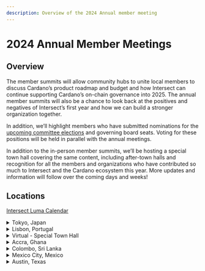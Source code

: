 ```yaml
---
description: Overview of the 2024 Annual member meeting
---
```


# 2024 Annual Member Meetings

## Overview

The member summits will allow community hubs to unite local members to discuss Cardano’s product roadmap and budget and how Intersect can continue supporting Cardano’s on-chain governance into 2025. The annual member summits will also be a chance to look back at the positives and negatives of Intersect’s first year and how we can build a stronger organization together.

In addition, we’ll highlight members who have submitted nominations for the [upcoming committee elections](https://intersect.gitbook.io/committee-elections-2024/) and governing board seats. Voting for these positions will be held in parallel with the annual meetings.

In addition to the in-person member summits, we’ll be hosting a special town hall covering the same content, including after-town halls and recognition for all the members and organizations who have contributed so much to Intersect and the Cardano ecosystem this year. More updates and information will follow over the coming days and weeks!

## Locations

[Intersect Luma Calendar](https://lu.ma/intersectmbo)

<details>

<summary>Tokyo, Japan</summary>

![](../../.gitbook/assets/f23d6bb8-bacb-4229-be2e-35a14192e50a.jpeg)

* Date: Thursday 3rd October 2024
* [Register here](https://lu.ma/giusvhux)

</details>

<details>

<summary>Lisbon, Portugal</summary>

![](../../.gitbook/assets/f725dd09-7193-487a-9440-e8b38449a8a8.jpeg)

* Saturday 5th October 2024
* [Register here](https://lu.ma/urc17dpb)

</details>

<details>

<summary>Virtual - Special Town Hall </summary>

* Tuesday 8th October 2024
* (link coming soon)

</details>

<details>

<summary>Accra, Ghana</summary>

![](../../.gitbook/assets/e5ac3978-b0ca-472e-948b-028bd2cb523e.jpeg)

* Friday 11th October 2024
* [Register here](https://lu.ma/aa273b76)

</details>

<details>

<summary>Colombo, Sri Lanka</summary>

![](../../.gitbook/assets/8b70c0bf-fc4a-4bfe-b458-f48d6a53c6ed.jpeg)

* Saturday 12th October 2024
* [Register here](https://lu.ma/k94fjdrh)

</details>

<details>

<summary>Mexico City, Mexico</summary>

![](../../.gitbook/assets/2d873e71-6952-4b52-9847-4940bf6ca744.jpeg)

* Thursday 17th October 2024
* [Register here](https://lu.ma/sps4hiiy)

</details>

<details>

<summary>Austin, Texas</summary>

![](../../.gitbook/assets/fff7e832-6e8e-4fe1-b419-5bb67485cc03.jpeg)

* Date: Saturday 19th October 2024
* [Register here](https://lu.ma/67wrmo10)

</details>
